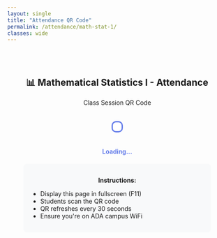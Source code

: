```yaml
---
layout: single
title: "Attendance QR Code"
permalink: /attendance/math-stat-1/
classes: wide
---
```


<div style="text-align: center; padding: 2rem;">
  <h2>📊 Mathematical Statistics I - Attendance</h2>
  <p>Class Session QR Code</p>

  <div id="qr-container" style="margin: 20px auto; padding: 10px; border: 3px solid #667eea; border-radius: 10px; display: inline-block; background: white;"></div>
  <p id="qr-status" style="color: #667eea; font-weight: bold; margin-top: 15px;">Loading...</p>

  <div style="margin-top: 20px; padding: 15px; background: #f8f9fa; border-radius: 8px; max-width: 400px; margin-left: auto; margin-right: auto;">
    <p><strong>Instructions:</strong></p>
    <ul style="text-align: left;">
      <li>Display this page in fullscreen (F11)</li>
      <li>Students scan the QR code</li>
      <li>QR refreshes every 30 seconds</li>
      <li>Ensure you're on ADA campus WiFi</li>
    </ul>
  </div>
</div>

<script>
(function() {
  'use strict';
  
  var QR_REFRESH_MS = 30000;
  var CLASS_ID = 'STAT2311-F25';
  var qrContainer = document.getElementById('qr-container');
  var statusEl = document.getElementById('qr-status');
  
  function waitForLib(callback) {
    if (typeof qrcode !== 'undefined') {
      callback();
    } else {
      setTimeout(function() { waitForLib(callback); }, 100);
    }
  }
  
  function drawQR(text) {
    try {
      // Create QR Code using qrcode-generator library
      var qr = qrcode(0, 'H'); // Type 0 (auto-detect), High error correction
      qr.addData(text);
      qr.make();
      
      // Render as SVG
      var cellSize = 8;
      var border = 4;
      var size = qr.getModuleCount();
      var totalSize = (size + border * 2) * cellSize;
      
      var svg = document.createElementNS('http://www.w3.org/2000/svg', 'svg');
      svg.setAttribute('width', totalSize);
      svg.setAttribute('height', totalSize);
      svg.setAttribute('viewBox', '0 0 ' + totalSize + ' ' + totalSize);
      
      // White background
      var bg = document.createElementNS('http://www.w3.org/2000/svg', 'rect');
      bg.setAttribute('width', totalSize);
      bg.setAttribute('height', totalSize);
      bg.setAttribute('fill', '#ffffff');
      svg.appendChild(bg);
      
      // Draw QR modules
      for (var y = 0; y < size; y++) {
        for (var x = 0; x < size; x++) {
          if (qr.isDark(y, x)) {
            var rect = document.createElementNS('http://www.w3.org/2000/svg', 'rect');
            rect.setAttribute('x', ((x + border) * cellSize).toString());
            rect.setAttribute('y', ((y + border) * cellSize).toString());
            rect.setAttribute('width', cellSize.toString());
            rect.setAttribute('height', cellSize.toString());
            rect.setAttribute('fill', '#000000');
            svg.appendChild(rect);
          }
        }
      }
      
      qrContainer.innerHTML = '';
      qrContainer.appendChild(svg);
      return true;
      
    } catch (e) {
      console.error('QR generation error:', e);
      return false;
    }
  }
  
  function refreshQR() {
    try {
      var timestamp = Date.now();
      var token = btoa(timestamp + '-' + CLASS_ID);
      var url = location.origin + '/attend/math-stat-1/?tok=' + encodeURIComponent(token);
      
      console.log('Generating QR:', url);
      
      if (drawQR(url)) {
        statusEl.textContent = '✓ QR Updated - ' + new Date().toLocaleTimeString();
        statusEl.style.color = '#28a745';
      } else {
        statusEl.textContent = '⚠ Generation failed';
        statusEl.style.color = '#dc3545';
      }
      
    } catch (e) {
      statusEl.textContent = '⚠ Error: ' + e.message;
      statusEl.style.color = '#dc3545';
      console.error(e);
    }
  }
  
  // Wait for library, then start
  waitForLib(function() {
    console.log('QR library loaded successfully');
    refreshQR();
    setInterval(refreshQR, QR_REFRESH_MS);
  });
})();
</script>
